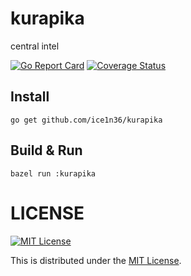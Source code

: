 # kurapika

central intel

[![Go Report Card](https://goreportcard.com/badge/github.com/ice1n36/kurapika)](https://goreportcard.com/report/github.com/ice1n36/kurapika)
[![Coverage Status](https://img.shields.io/codecov/c/github/ice1n36/kurapika.svg)](https://codecov.io/gh/ice1n36/kurapika)

## Install

```
go get github.com/ice1n36/kurapika
```

## Build & Run

```
bazel run :kurapika
```

# LICENSE

[![MIT License](http://img.shields.io/badge/license-MIT-blue.svg)](http://www.opensource.org/licenses/MIT)

This is distributed under the [MIT License](http://www.opensource.org/licenses/MIT).
